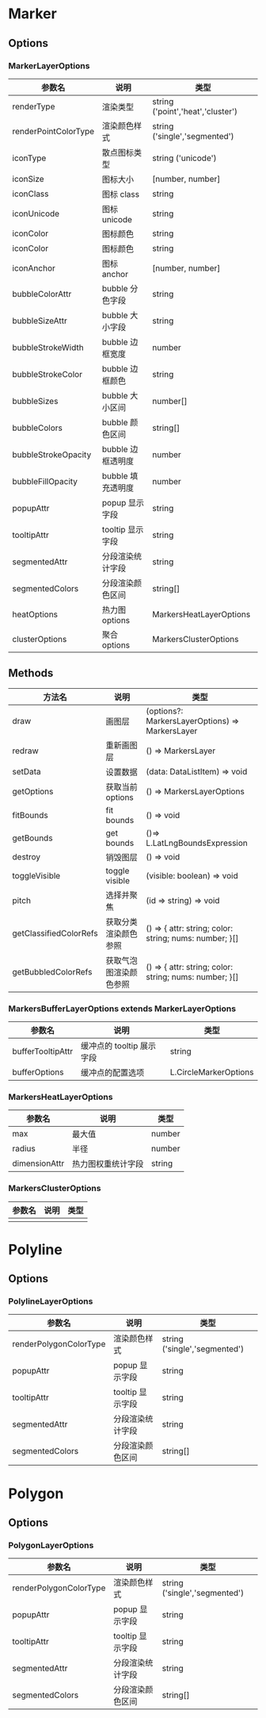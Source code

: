 # Marker
## Options
### MarkerLayerOptions
| 参数名               | 说明              | 类型                              |
| -------------------- | ----------------- | --------------------------------- |
| renderType           | 渲染类型          | string ('point','heat','cluster') |
| renderPointColorType | 渲染颜色样式      | string ('single','segmented')     |
| iconType             | 散点图标类型      | string ('unicode')                |
| iconSize             | 图标大小          | [number, number]                  |
| iconClass            | 图标 class        | string                            |
| iconUnicode          | 图标 unicode      | string                            |
| iconColor            | 图标颜色          | string                            |
| iconColor            | 图标颜色          | string                            |
| iconAnchor           | 图标 anchor       | [number, number]                  |
| bubbleColorAttr      | bubble 分色字段   | string                            |
| bubbleSizeAttr       | bubble 大小字段   | string                            |
| bubbleStrokeWidth    | bubble 边框宽度   | number                            |
| bubbleStrokeColor    | bubble 边框颜色   | string                            |
| bubbleSizes          | bubble 大小区间   | number[]                          |
| bubbleColors         | bubble 颜色区间   | string[]                          |
| bubbleStrokeOpacity  | bubble 边框透明度 | number                            |
| bubbleFillOpacity    | bubble 填充透明度 | number                            |
| popupAttr            | popup 显示字段    | string                            |
| tooltipAttr          | tooltip 显示字段  | string                            |
| segmentedAttr        | 分段渲染统计字段  | string                            |
| segmentedColors      | 分段渲染颜色区间  | string[]                          |
| heatOptions          | 热力图 options    | MarkersHeatLayerOptions           |
| clusterOptions       | 聚合 options      | MarkersClusterOptions             |

## Methods
| 方法名                 | 说明                   | 类型                                                   |
| ---------------------- | ---------------------- | ------------------------------------------------------ |
| draw                   | 画图层                 | (options?: MarkersLayerOptions) => MarkersLayer        |
| redraw                 | 重新画图层             | () => MarkersLayer                                     |
| setData                | 设置数据               | (data: DataListItem) => void                           |
| getOptions             | 获取当前 options       | () => MarkersLayerOptions                              |
| fitBounds              | fit bounds             | () => void                                             |
| getBounds              | get bounds             | ()=> L.LatLngBoundsExpression                          |
| destroy                | 销毁图层               | () => void                                             |
| toggleVisible          | toggle visible         | (visible: boolean) => void                             |
| pitch                  | 选择并聚焦             | (id => string) => void                                 |
| getClassifiedColorRefs | 获取分类渲染颜色参照   | () => { attr: string; color: string; nums: number; }[] |
| getBubbledColorRefs    | 获取气泡图渲染颜色参照 | () => { attr: string; color: string; nums: number; }[] |

### MarkersBufferLayerOptions extends MarkerLayerOptions
| 参数名            | 说明                      | 类型                  |
| ----------------- | ------------------------- | --------------------- |
| bufferTooltipAttr | 缓冲点的 tooltip 展示字段 | string                |
| bufferOptions     | 缓冲点的配置选项          | L.CircleMarkerOptions |

### MarkersHeatLayerOptions
| 参数名        | 说明               | 类型   |
| ------------- | ------------------ | ------ |
| max           | 最大值             | number |
| radius        | 半径               | number |
| dimensionAttr | 热力图权重统计字段 | string |


### MarkersClusterOptions
| 参数名 | 说明  | 类型 |
| ------ | :---: | ---: |
|        |       |      |

# Polyline
## Options
### PolylineLayerOptions
| 参数名                 | 说明             | 类型                          |
| ---------------------- | ---------------- | ----------------------------- |
| renderPolygonColorType | 渲染颜色样式     | string ('single','segmented') |
| popupAttr              | popup 显示字段   | string                        |
| tooltipAttr            | tooltip 显示字段 | string                        |
| segmentedAttr          | 分段渲染统计字段 | string                        |
| segmentedColors        | 分段渲染颜色区间 | string[]                      |

# Polygon

## Options
### PolygonLayerOptions
| 参数名                 | 说明             | 类型                          |
| ---------------------- | ---------------- | ----------------------------- |
| renderPolygonColorType | 渲染颜色样式     | string ('single','segmented') |
| popupAttr              | popup 显示字段   | string                        |
| tooltipAttr            | tooltip 显示字段 | string                        |
| segmentedAttr          | 分段渲染统计字段 | string                        |
| segmentedColors        | 分段渲染颜色区间 | string[]                      |
